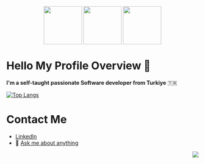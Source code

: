 <div id="header" align="center">
  <img src="https://media4.giphy.com/media/HscDLzkO8EOTmgkhQP/giphy.gif?cid=ecf05e474z3fdnzibharou9ni22n3ufnyfb35k0r7m0rccdo&rid=giphy.gif&ct=g" align="center" width="100"/>
  <img src="https://media.giphy.com/media/M9gbBd9nbDrOTu1Mqx/giphy.gif" align="center" width="100"/>
    <img src="https://media.giphy.com/media/v1.Y2lkPTc5MGI3NjExZWJlODk4Mjg4MWRiOWUxYjRjODQ0MzRkOTY5MWViZDgyM2RhMmFjNyZjdD1n/hpF9R9M1PHN5e5liSx/giphy.gif" align="center" width="100"/>
 
</div>

# Hello My Profile Overview 👋 
**I'm a self-taught passionate Software developer from Turkiye** :tr:
<!---
![](https://github-readme-stats-sigma-five.vercel.app/api?username=AlihanYesil&include_all_commits=true&count_private=true&hide=stars&show_icons=true&include_all_commits=true&line_height=28&title_color=3D0C02&text_color=3D0C02&icon_color=191970&bg_color=315,1DE7CF,7880E2&hide_border=true&cache_seconds=14400&locale=tr&border_radius=8&card_width=300) --->
[![Top Langs](https://github-readme-stats.vercel.app/api/top-langs/?username=AlihanYesil&layout=compact&langs_count=10&hide_border=true&theme=calm&hide=blade,html,css&locale=tr&include_all_commits=true&count_private=true&card_width=150)](https://github.com/AlihanYesil/github-readme-stats) 


<!---
<a href="https://github.com/anuraghazra/alihanyesil">
  <img align="center" src="https://github-readme-stats.vercel.app/api/pin/?username=alihanyesil&repo=GetMessage&show_owner=true" />
</a>
--->
# Contact Me
- [LinkedIn](https://www.linkedin.com/in/alihanyesil/)
- :speech_balloon:  [Ask me about anything](mailto:alihannyesil@gmail.com)

<div align="right">
  
![](https://komarev.com/ghpvc/?username=alihanyesil&color=green)
  
</div>
